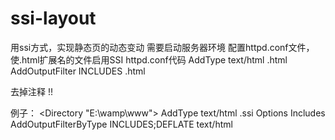 # ssi-layout
用ssi方式，实现静态页的动态变动
需要启动服务器环境 
配置httpd.conf文件，使.html扩展名的文件启用SSI
httpd.conf代码
    AddType text/html .html
    AddOutputFilter INCLUDES .html  

去掉注释 !!

例子：
<Directory "E:\wamp\www">
AddType text/html .ssi
Options Includes
AddOutputFilterByType INCLUDES;DEFLATE text/html
</Directory>
